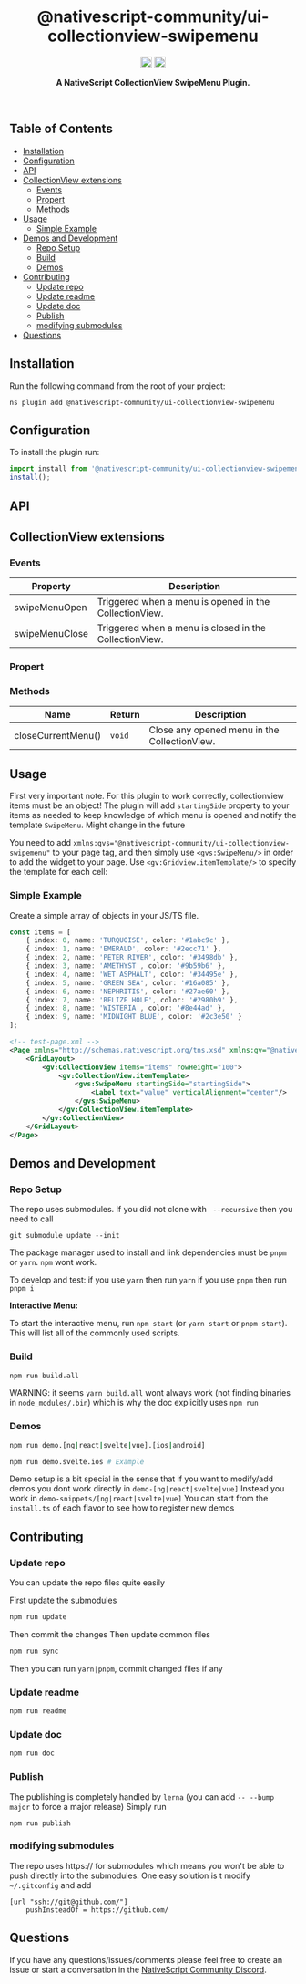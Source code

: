 <!-- ⚠️ This README has been generated from the file(s) "blueprint.md" ⚠️-->
<!--  !!!!!!!!!!!!!!!!!!!!!!!!!!!!!!!!!!!!!!!!!!!!!!!!!!!!!!!!!!!!!!!
      !!!!!!!!!!!!!!!!!!!!!!!!!!!!!!!!!!!!!!!!!!!!!!!!!!!!!!!!!!!!!!!
      !!!!!!!!!!!!!!!!!!!!!!!!!!!!!!!!!!!!!!!!!!!!!!!!!!!!!!!!!!!!!!!
      !!!!!!!!!!!!!!!!!!!!!!!!!!!!!!!!!!!!!!!!!!!!!!!!!!!!!!!!!!!!!!!
      !!!!!!!!!!!!!!!!!!!!!!!!!!!!!!!!!!!!!!!!!!!!!!!!!!!!!!!!!!!!!!!
      !!!!!!!!!!!!!!!!!!!!!!!!!!!!!!!!!!!!!!!!!!!!!!!!!!!!!!!!!!!!!!!
      !!!!!!!!!!!!!!!!!!!!!!!!!!!!!!!!!!!!!!!!!!!!!!!!!!!!!!!!!!!!!!!
      !!!!!!!!!!!!!!!!!!!!!!!!!!!!!!!!!!!!!!!!!!!!!!!!!!!!!!!!!!!!!!!
      !!!!!!!!!!!!!!!!!!!!!!!!!!!!!!!!!!!!!!!!!!!!!!!!!!!!!!!!!!!!!!!
      DO NOT EDIT THIS READEME DIRECTLY! Edit "bluesprint.md" instead.
      !!!!!!!!!!!!!!!!!!!!!!!!!!!!!!!!!!!!!!!!!!!!!!!!!!!!!!!!!!!!!!!
      !!!!!!!!!!!!!!!!!!!!!!!!!!!!!!!!!!!!!!!!!!!!!!!!!!!!!!!!!!!!!!!
      !!!!!!!!!!!!!!!!!!!!!!!!!!!!!!!!!!!!!!!!!!!!!!!!!!!!!!!!!!!!!!!
      !!!!!!!!!!!!!!!!!!!!!!!!!!!!!!!!!!!!!!!!!!!!!!!!!!!!!!!!!!!!!!!
      !!!!!!!!!!!!!!!!!!!!!!!!!!!!!!!!!!!!!!!!!!!!!!!!!!!!!!!!!!!!!!!
      !!!!!!!!!!!!!!!!!!!!!!!!!!!!!!!!!!!!!!!!!!!!!!!!!!!!!!!!!!!!!!!
      !!!!!!!!!!!!!!!!!!!!!!!!!!!!!!!!!!!!!!!!!!!!!!!!!!!!!!!!!!!!!!!
      !!!!!!!!!!!!!!!!!!!!!!!!!!!!!!!!!!!!!!!!!!!!!!!!!!!!!!!!!!!!!!!
      !!!!!!!!!!!!!!!!!!!!!!!!!!!!!!!!!!!!!!!!!!!!!!!!!!!!!!!!!!!!!!! -->
<h1 align="center">@nativescript-community/ui-collectionview-swipemenu</h1>
<p align="center">
		<a href="https://npmcharts.com/compare/@nativescript-community/ui-collectionview-swipemenu?minimal=true"><img alt="Downloads per month" src="https://img.shields.io/npm/dm/@nativescript-community/ui-collectionview-swipemenu.svg" height="20"/></a>
<a href="https://www.npmjs.com/package/@nativescript-community/ui-collectionview-swipemenu"><img alt="NPM Version" src="https://img.shields.io/npm/v/@nativescript-community/ui-collectionview-swipemenu.svg" height="20"/></a>
	</p>

<p align="center">
  <b>A NativeScript CollectionView SwipeMenu Plugin.</b></br>
  <sub><sub>
</p>

<br />



[](#table-of-contents)

## Table of Contents

* [Installation](#installation)
* [Configuration](#configuration)
* [API](#api)
* [CollectionView extensions](#collectionview-extensions)
	* [Events](#events)
	* [Propert](#propert)
	* [Methods](#methods)
* [Usage](#usage)
	* [Simple Example](#simple-example)
* [Demos and Development](#demos-and-development)
	* [Repo Setup](#repo-setup)
	* [Build](#build)
	* [Demos](#demos)
* [Contributing](#contributing)
	* [Update repo ](#update-repo-)
	* [Update readme ](#update-readme-)
	* [Update doc ](#update-doc-)
	* [Publish](#publish)
	* [modifying submodules](#modifying-submodules)
* [Questions](#questions)


[](#installation)

## Installation
Run the following command from the root of your project:

`ns plugin add @nativescript-community/ui-collectionview-swipemenu`


[](#configuration)

## Configuration

To install the plugin run:
```typescript
import install from '@nativescript-community/ui-collectionview-swipemenu';
install();
```

[](#api)

## API



[](#collectionview-extensions)

## CollectionView extensions
### Events

| Property            | Description                                                                  |
| ------------------- | ---------------------------------------------------------------------------- |
| swipeMenuOpen         | Triggered when a menu is opened in the CollectionView.                     |
| swipeMenuClose             | Triggered when a menu is closed in the CollectionView.               |


### Propert
### Methods

| Name                                                   | Return | Description                                                                                                            |
| ------------------------------------------------------ | ------ | ---------------------------------------------------------------------------------------------------------------------- |
| closeCurrentMenu()                                              | `void` | Close any opened menu in the CollectionView.                                                                     |


[](#usage)

## Usage

First very important note. For this plugin to work correctly, collectionview items must be an object!
The plugin will add `startingSide` property to your items as needed to keep knowledge of which menu is opened and notify the template `SwipeMenu`. Might change in the future

You need to add `xmlns:gvs="@nativescript-community/ui-collectionview-swipemenu"` to your page tag, and then simply use `<gvs:SwipeMenu/>` in order to add the widget to your page. Use `<gv:Gridview.itemTemplate/>` to specify the template for each cell:

### Simple Example

Create a simple array of objects in your JS/TS file.

```typescript
const items = [
    { index: 0, name: 'TURQUOISE', color: '#1abc9c' },
    { index: 1, name: 'EMERALD', color: '#2ecc71' },
    { index: 2, name: 'PETER RIVER', color: '#3498db' },
    { index: 3, name: 'AMETHYST', color: '#9b59b6' },
    { index: 4, name: 'WET ASPHALT', color: '#34495e' },
    { index: 5, name: 'GREEN SEA', color: '#16a085' },
    { index: 6, name: 'NEPHRITIS', color: '#27ae60' },
    { index: 7, name: 'BELIZE HOLE', color: '#2980b9' },
    { index: 8, name: 'WISTERIA', color: '#8e44ad' },
    { index: 9, name: 'MIDNIGHT BLUE', color: '#2c3e50' }
];
```

```xml
<!-- test-page.xml -->
<Page xmlns="http://schemas.nativescript.org/tns.xsd" xmlns:gv="@nativescript-community/ui-collectionview" xmlns:gvs="@nativescript-community/ui-collectionview-swipemenu" >
    <GridLayout>
        <gv:CollectionView items="items" rowHeight="100">
            <gv:CollectionView.itemTemplate>
                <gvs:SwipeMenu startingSide="startingSide">
                    <Label text="value" verticalAlignment="center"/>
                </gvs:SwipeMenu>
            </gv:CollectionView.itemTemplate>
        </gv:CollectionView>
    </GridLayout>
</Page>
```


[](#demos-and-development)

## Demos and Development


### Repo Setup

The repo uses submodules. If you did not clone with ` --recursive` then you need to call
```
git submodule update --init
```

The package manager used to install and link dependencies must be `pnpm` or `yarn`. `npm` wont work.

To develop and test:
if you use `yarn` then run `yarn`
if you use `pnpm` then run `pnpm i`

**Interactive Menu:**

To start the interactive menu, run `npm start` (or `yarn start` or `pnpm start`). This will list all of the commonly used scripts.

### Build

```bash
npm run build.all
```
WARNING: it seems `yarn build.all` wont always work (not finding binaries in `node_modules/.bin`) which is why the doc explicitly uses `npm run`

### Demos

```bash
npm run demo.[ng|react|svelte|vue].[ios|android]

npm run demo.svelte.ios # Example
```

Demo setup is a bit special in the sense that if you want to modify/add demos you dont work directly in `demo-[ng|react|svelte|vue]`
Instead you work in `demo-snippets/[ng|react|svelte|vue]`
You can start from the `install.ts` of each flavor to see how to register new demos 


[](#contributing)

## Contributing

### Update repo 

You can update the repo files quite easily

First update the submodules

```bash
npm run update
```

Then commit the changes
Then update common files

```bash
npm run sync
```
Then you can run `yarn|pnpm`, commit changed files if any

### Update readme 
```bash
npm run readme
```

### Update doc 
```bash
npm run doc
```

### Publish

The publishing is completely handled by `lerna` (you can add `-- --bump major` to force a major release)
Simply run 
```shell
npm run publish
```

### modifying submodules

The repo uses https:// for submodules which means you won't be able to push directly into the submodules.
One easy solution is t modify `~/.gitconfig` and add
```
[url "ssh://git@github.com/"]
	pushInsteadOf = https://github.com/
```


[](#questions)

## Questions

If you have any questions/issues/comments please feel free to create an issue or start a conversation in the [NativeScript Community Discord](https://nativescript.org/discord).
